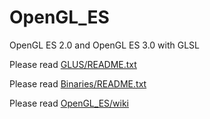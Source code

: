 OpenGL_ES
=========

OpenGL ES 2.0 and OpenGL ES 3.0 with GLSL

Please read [GLUS/README.txt](https://github.com/McNopper/OpenGL_ES/blob/master/GLUS/README.txt)

Please read [Binaries/README.txt](https://github.com/McNopper/OpenGL_ES/blob/master/GLUS/README.txt)

Please read [OpenGL_ES/wiki](https://github.com/McNopper/OpenGL_ES/wiki)


